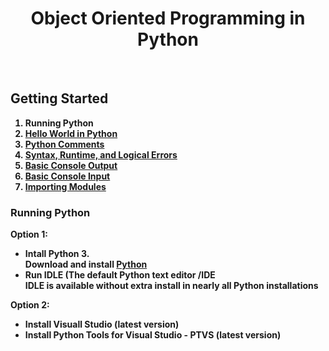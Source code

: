 <center><h1><b>Object Oriented Programming in Python </h1></center>
<br>
<h2>Getting Started</h2>
<ol>
  <li> Running Python </li>
  <li><a href="./basic.py"> Hello World in Python </a></li> 
  <li> <a href="./basic.py"> Python Comments </a></li>
  <li> <a href="./basic.py"> Syntax, Runtime, and Logical Errors </a></li>
  <li> <a href="./basic.py"> Basic Console Output </a></li>
  <li> <a href="./basic.py"> Basic Console Input </a></li>
  <li> <a href="./basic.py"> Importing Modules </a></li>
</ol>

<h3>Running Python </h3>
<p>Option 1:</p>
  <ul>
    <li>Intall Python 3.</li>
    Download and install <a href="https://www.python.org/"> Python</a>
    <li>Run IDLE (The default Python text editor /IDE </li>
    IDLE is available without extra install in nearly all Python installations
  </ul>
  <p>Option 2:</p>
  <ul>
    <li>Install Visuall Studio (latest version)</li>
    <li>Install Python Tools for Visual Studio - PTVS (latest version) </li>
  </ul>
